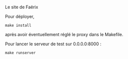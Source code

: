 Le site de Faërix

Pour déployer, 
```
make install
```
après avoir éventuellement réglé le proxy dans le Makefile.

Pour lancer le serveur de test sur 0.0.0.0:8000 : 
```
make runserver
```
